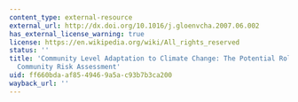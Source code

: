 ```yaml
---
content_type: external-resource
external_url: http://dx.doi.org/10.1016/j.gloenvcha.2007.06.002
has_external_license_warning: true
license: https://en.wikipedia.org/wiki/All_rights_reserved
status: ''
title: 'Community Level Adaptation to Climate Change: The Potential Role of Participatory
  Community Risk Assessment'
uid: ff660bda-af85-4946-9a5a-c93b7b3ca200
wayback_url: ''
---
```

